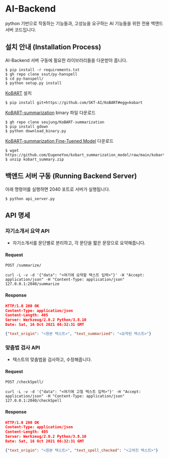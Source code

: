 # AI-Backend
python 기반으로 작동하는 기능들과, 고성능을 요구하는 AI 기능들을 위한 전용 백앤드 서버 코드입니다.

## 설치 안내 (Installation Process)
AI-Backend 서버 구동에 필요한 라이브러리들을 다운받아 줍니다.
```shell
$ pip install -r requirements.txt
$ gh repo clone ssut/py-hanspell
$ cd py-hanspell/
$ python setup.py install
```

[KoBART](https://github.com/SKT-AI/KoBART) 설치
```shell
$ pip install git+https://github.com/SKT-AI/KoBART#egg=kobart
```

[KoBART-summarization](https://github.com/seujung/KoBART-summarization) binary 파일 다운로드
```shell
$ gh repo clone seujung/KoBART-summarization
$ pip install gdown
$ python download_binary.py
```

[KoBART-summarization Fine-Tuened Model](https://github.com/EugeneYoo/kobart_summarization_model) 다운로드
```shell
$ wget https://github.com/EugeneYoo/kobart_summarization_model/raw/main/kobart_summary.zip
$ unzip kobart_summary.zip
```

## 백앤드 서버 구동 (Running Backend Server)
아래 명령어를 실행하면 2040 포트로 서버가 실행됩니다.
```shell
$ python api_server.py
```

## API 명세
### 자기소개서 요약 API
- 자기소개서를 문단별로 분리하고, 각 문단을 짧은 문장으로 요약해줍니다.    

#### Request
`POST /summarize/`
```shell
curl -L -v -d '{"data": "<여기에 요약할 텍스트 입력>"}' -H "Accept: application/json" -H "Content-Type: application/json" 127.0.0.1:2040/summarize
```

#### Response
```json
HTTP/1.0 200 OK
Content-Type: application/json
Content-Length: 405
Server: Werkzeug/2.0.2 Python/3.8.10
Date: Sat, 16 Oct 2021 06:32:31 GMT

{"text_origin": "<원본 텍스트>", "text_summarized": "<요약된 텍스트>"}
```


### 맞춤법 검사 API
- 텍스트의 맞춤법을 검사하고, 수정해줍니다.

#### Request
`POST /checkSpell/`
```shell
curl -L -v -d '{"data": "<여기에 고칠 텍스트 입력>"}' -H "Accept: application/json" -H "Content-Type: application/json" 127.0.0.1:2040/checkSpell
```

#### Response
```json
HTTP/1.0 200 OK
Content-Type: application/json
Content-Length: 405
Server: Werkzeug/2.0.2 Python/3.8.10
Date: Sat, 16 Oct 2021 06:32:31 GMT

{"text_origin": "<원본 텍스트>", "text_spell_checked": "<고쳐진 텍스트>"}
```
